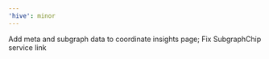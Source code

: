 ```yaml
---
'hive': minor
---
```


Add meta and subgraph data to coordinate insights page; Fix SubgraphChip service link

